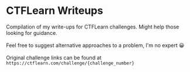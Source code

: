 # CTFLearn Writeups

Compilation of my write-ups for CTFLearn challenges. Might help those looking for guidance.\
\
Feel free to suggest alternative approaches to a problem, I'm no expert 😀\
\
Original challenge links can be found at ```https://ctflearn.com/challenge/{challenge_number}```
